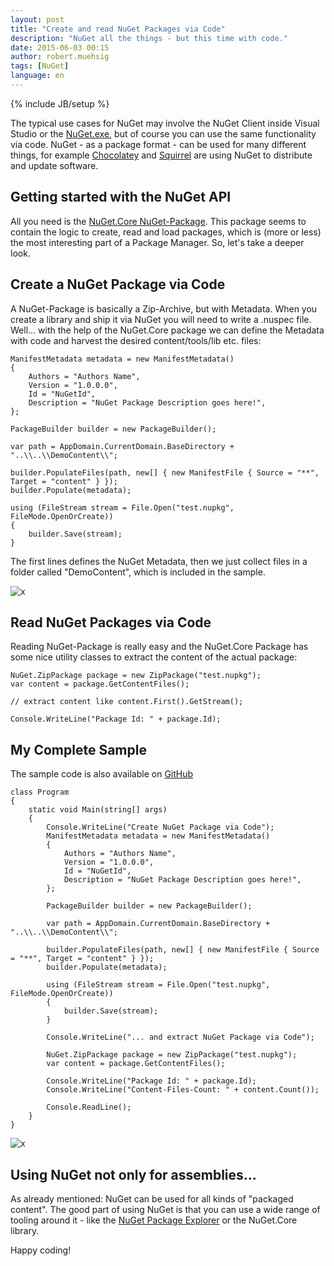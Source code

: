 ```yaml
---
layout: post
title: "Create and read NuGet Packages via Code"
description: "NuGet all the things - but this time with code."
date: 2015-06-03 00:15
author: robert.muehsig
tags: [NuGet]
language: en
---
```

{% include JB/setup %}

The typical use cases for NuGet may involve the NuGet Client inside Visual Studio or the [NuGet.exe](https://docs.nuget.org/consume/command-line-reference), but of course you can use the same functionality via code. NuGet - as a package format - can be used for many different things, for example [Chocolatey](https://chocolatey.org/) and [Squirrel](https://github.com/Squirrel/Squirrel.Windows) are using NuGet to distribute and update software.

## Getting started with the NuGet API

All you need is the [NuGet.Core NuGet-Package](http://www.nuget.org/packages/Nuget.Core/). This package seems to contain the logic to create, read and load packages, which is (more or less) the most interesting part of a Package Manager. So, let's take a deeper look.

## Create a NuGet Package via Code

A NuGet-Package is basically a Zip-Archive, but with Metadata. When you create a library and ship it via NuGet you will need to write a .nuspec file. Well... with the help of the NuGet.Core package we can define the Metadata with code and harvest the desired content/tools/lib etc. files:

    ManifestMetadata metadata = new ManifestMetadata()
    {
        Authors = "Authors Name",
        Version = "1.0.0.0",
        Id = "NuGetId",
        Description = "NuGet Package Description goes here!",
    };

    PackageBuilder builder = new PackageBuilder();

    var path = AppDomain.CurrentDomain.BaseDirectory + "..\\..\\DemoContent\\";

    builder.PopulateFiles(path, new[] { new ManifestFile { Source = "**", Target = "content" } });
    builder.Populate(metadata);

    using (FileStream stream = File.Open("test.nupkg", FileMode.OpenOrCreate))
    {
        builder.Save(stream);
    }

The first lines defines the NuGet Metadata, then we just collect files in a folder called "DemoContent", which is included in the sample. 

![x]({{BASE_PATH}}/assets/md-images/2015-06-03/package.png "Created Package in Package Explorer")

## Read NuGet Packages via Code

Reading NuGet-Package is really easy and the NuGet.Core Package has some nice utility classes to extract the content of the actual package:

    NuGet.ZipPackage package = new ZipPackage("test.nupkg");
    var content = package.GetContentFiles();

    // extract content like content.First().GetStream();

    Console.WriteLine("Package Id: " + package.Id);

## My Complete Sample

The sample code is also available on [GitHub](https://github.com/Code-Inside/Samples/tree/master/2015/CreateAndExtractNuGetPackages)

    class Program
    {
        static void Main(string[] args)
        {
            Console.WriteLine("Create NuGet Package via Code");
            ManifestMetadata metadata = new ManifestMetadata()
            {
                Authors = "Authors Name",
                Version = "1.0.0.0",
                Id = "NuGetId",
                Description = "NuGet Package Description goes here!",
            };

            PackageBuilder builder = new PackageBuilder();

            var path = AppDomain.CurrentDomain.BaseDirectory + "..\\..\\DemoContent\\";

            builder.PopulateFiles(path, new[] { new ManifestFile { Source = "**", Target = "content" } });
            builder.Populate(metadata);

            using (FileStream stream = File.Open("test.nupkg", FileMode.OpenOrCreate))
            {
                builder.Save(stream);
            }

            Console.WriteLine("... and extract NuGet Package via Code");

            NuGet.ZipPackage package = new ZipPackage("test.nupkg");
            var content = package.GetContentFiles();

            Console.WriteLine("Package Id: " + package.Id);
            Console.WriteLine("Content-Files-Count: " + content.Count());

            Console.ReadLine();
        }
    }

![x]({{BASE_PATH}}/assets/md-images/2015-06-03/democode.png "Running sample")	
	
## Using NuGet not only for assemblies...

As already mentioned: NuGet can be used for all kinds of "packaged content". The good part of using NuGet is that you can use a wide range of tooling around it - like the [NuGet Package Explorer](https://npe.codeplex.com/) or the NuGet.Core library.

Happy coding!  